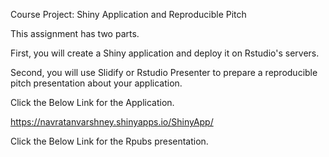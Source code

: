 Course Project: Shiny Application and Reproducible Pitch

This assignment has two parts.

First, you will create a Shiny application and deploy it on Rstudio's servers.

Second, you will use Slidify or Rstudio Presenter to prepare a reproducible pitch presentation about your application.

Click the Below Link for the Application.

https://navratanvarshney.shinyapps.io/ShinyApp/

Click the Below Link for the Rpubs presentation.

